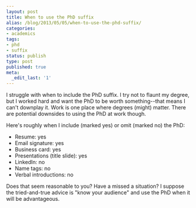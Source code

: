 ```yaml
---
layout: post
title: When to use the PhD suffix
alias: /blog/2013/05/05/when-to-use-the-phd-suffix/
categories:
- academics
tags:
- phd
- suffix
status: publish
type: post
published: true
meta:
  _edit_last: '1'
---
```

I struggle with when to include the PhD suffix. I try not to flaunt my degree, but I worked hard and want the PhD to be worth something--that means I can't downplay it. Work is one place where degrees (might) matter. There are potential downsides to using the PhD at work though.

Here's roughly when I include (marked yes) or omit (marked no) the PhD:

 * Resume: yes
 * Email signature: yes
 * Business card: yes
 * Presentations (title slide): yes
 * LinkedIn: no
 * Name tags: no
 * Verbal introductions: no

Does that seem reasonable to you? Have a missed a situation? I suppose the tried-and-true advice is "know your audience" and use the PhD when it will be advantageous.
